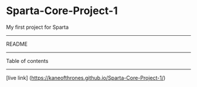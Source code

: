 # Sparta-Core-Project-1
My first project for Sparta

***

README 

***

Table of contents 

***

[live link] (https://kaneofthrones.github.io/Sparta-Core-Project-1/)
